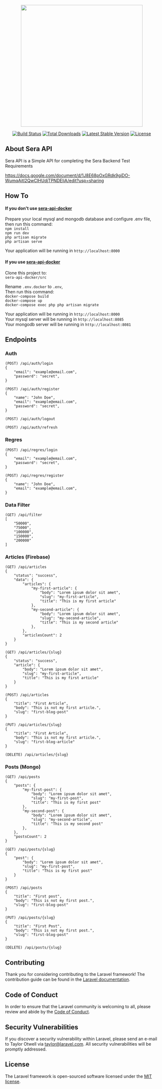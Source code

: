 <p align="center"><a href="https://laravel.com" target="_blank"><img src="https://raw.githubusercontent.com/laravel/art/master/logo-lockup/5%20SVG/2%20CMYK/1%20Full%20Color/laravel-logolockup-cmyk-red.svg" width="400"></a></p>

<p align="center">
<a href="https://travis-ci.org/laravel/framework"><img src="https://travis-ci.org/laravel/framework.svg" alt="Build Status"></a>
<a href="https://packagist.org/packages/laravel/framework"><img src="https://img.shields.io/packagist/dt/laravel/framework" alt="Total Downloads"></a>
<a href="https://packagist.org/packages/laravel/framework"><img src="https://img.shields.io/packagist/v/laravel/framework" alt="Latest Stable Version"></a>
<a href="https://packagist.org/packages/laravel/framework"><img src="https://img.shields.io/packagist/l/laravel/framework" alt="License"></a>
</p>

## About Sera API

Sera API is a Simple API for completing the Sera Backend Test Requirements

https://docs.google.com/document/d/1J8E68pOxGRdk9giDO-WumqAitl2QwClHUdjTPNDEIiA/edit?usp=sharing

## How To

#### If you don't use [sera-api-docker](https://github.com/edzerostudio/sera-api-docker)  
Prepare your local mysql and mongodb database and configure .env file,  
then run this command:  
`npm install`  
`npm run dev`  
`php artisan migrate`  
`php artisan serve`  

Your application will be running in `http://localhost:8000`

#### If you use [sera-api-docker](https://github.com/edzerostudio/sera-api-docker) 
Clone this project to:  
`sera-api-docker/src`  

Rename `.env.docker` to `.env`,  
Then run this command:  
`docker-compose build`  
`docker-compose up`  
`docker-compose exec php php artisan migrate`

Your application will be running in `http://localhost:8000`  
Your mysql server will be running in `http://localhost:8085`  
Your mongodb server will be running in `http://localhost:8081`  

## Endpoints

### Auth
```
(POST) /api/auth/login
{
    "email": "example@email.com",
    "password": "secret",
}
```
```
(POST) /api/auth/register
{
    "name": "John Doe",
    "email": "example@email.com",
    "password": "secret",
}
```
```
(POST) /api/auth/logout
```
```
(POST) /api/auth/refresh
```

### Regres
```
(POST) /api/regres/login
{
    "email": "example@email.com",
    "password": "secret",
}
```
```
(POST) /api/regres/register
{
    "name": "John Doe",
    "email": "example@email.com",
}
```

### Data Filter
```
(GET) /api/filter
[
    "50000",
    "75000",
    "100000",
    "150000",
    "200000"
]
```
### Articles (Firebase)
```
(GET) /api/articles
{
    "status": "success",
    "data": {
        "articles": {
            "my-first-article": {
                "body": "Lorem ipsum dolor sit amet",
                "slug": "my-first-article",
                "title": "This is my first article"
            },
            "my-second-article": {
                "body": "Lorem ipsum dolor sit amet",
                "slug": "my-second-article",
                "title": "This is my second article"
            },
        },
        "articlesCount": 2
    }
}
```
```
(GET) /api/articles/{slug}
{
    "status": "success",
    "article": {
        "body": "Lorem ipsum dolor sit amet",
        "slug": "my-first-article",
        "title": "This is my first article"
    }
}
```
```
(POST) /api/articles
{
    "title": "First Article",
    "body": "This is not my first article.",
    "slug": "first-blog-post"
}
```
```
(PUT) /api/articles/{slug}
{
    "title": "First Article",
    "body": "This is not my first article.",
    "slug": "first-blog-article"
}
```
```
(DELETE) /api/articles/{slug}
```

### Posts (Mongo)
```
(GET) /api/posts
{
    "posts": {
        "my-first-post": {
            "body": "Lorem ipsum dolor sit amet",
            "slug": "my-first-post",
            "title": "This is my first post"
        },
        "my-second-post": {
            "body": "Lorem ipsum dolor sit amet",
            "slug": "my-second-article",
            "title": "This is my second post"
        },
    },
    "postsCount": 2
}
```
```
(GET) /api/posts/{slug}
{
    "post": {
        "body": "Lorem ipsum dolor sit amet",
        "slug": "my-first-post",
        "title": "This is my first post"
    }
}
```
```
(POST) /api/posts
{
    "title": "First post",
    "body": "This is not my first post.",
    "slug": "first-blog-post"
}
```
```
(PUT) /api/posts/{slug}
{
    "title": "First Post",
    "body": "This is not my first post.",
    "slug": "first-blog-post"
}
```
```
(DELETE) /api/posts/{slug}
```
## Contributing

Thank you for considering contributing to the Laravel framework! The contribution guide can be found in the [Laravel documentation](https://laravel.com/docs/contributions).

## Code of Conduct

In order to ensure that the Laravel community is welcoming to all, please review and abide by the [Code of Conduct](https://laravel.com/docs/contributions#code-of-conduct).

## Security Vulnerabilities

If you discover a security vulnerability within Laravel, please send an e-mail to Taylor Otwell via [taylor@laravel.com](mailto:taylor@laravel.com). All security vulnerabilities will be promptly addressed.

## License

The Laravel framework is open-sourced software licensed under the [MIT license](https://opensource.org/licenses/MIT).
